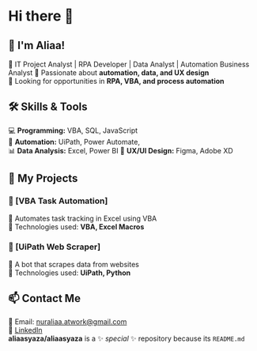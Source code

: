 # Hi there 👋

## 👋 I'm Aliaa!

🔹 IT Project Analyst | RPA Developer | Data Analyst |  Automation Business Analyst
🔹 Passionate about **automation, data, and UX design**  
🔹 Looking for opportunities in **RPA, VBA, and process automation**  

## 🛠 Skills & Tools  
💻 **Programming:** VBA, SQL, JavaScript  
🤖 **Automation:** UiPath, Power Automate,  
📊 **Data Analysis:** Excel, Power BI 
🎨 **UX/UI Design:** Figma, Adobe XD  

## 🚀 My Projects  
### 📌 [VBA Task Automation]  
🔹 Automates task tracking in Excel using VBA  
🔹 Technologies used: **VBA, Excel Macros**  

### 📌 [UiPath Web Scraper] 
🔹 A bot that scrapes data from websites  
🔹 Technologies used: **UiPath, Python**  

## 📫 Contact Me  
📧 Email: nuraliaa.atwork@gmail.com  
🔗 [LinkedIn](https://www.linkedin.com/in/yourprofile)  
**aliaasyaza/aliaasyaza** is a ✨ _special_ ✨ repository because its `README.md` 


